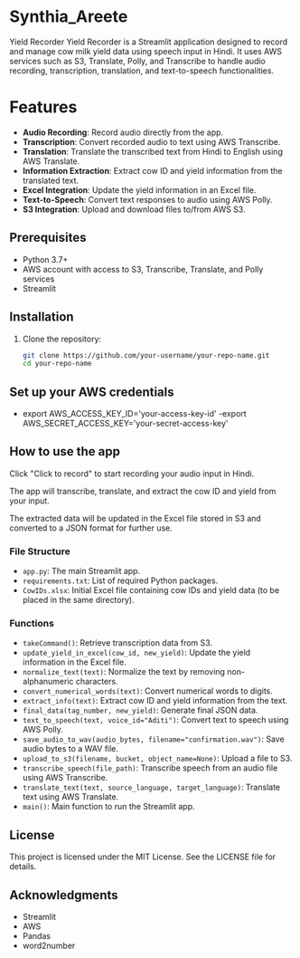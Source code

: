 # Synthia_Areete
Yield Recorder
Yield Recorder is a Streamlit application designed to record and manage cow milk yield data using speech input in Hindi. It uses AWS services such as S3, Translate, Polly, and Transcribe to handle audio recording, transcription, translation, and text-to-speech functionalities.

# Features

- **Audio Recording**: Record audio directly from the app.
- **Transcription**: Convert recorded audio to text using AWS Transcribe.
- **Translation**: Translate the transcribed text from Hindi to English using AWS Translate.
- **Information Extraction**: Extract cow ID and yield information from the translated text.
- **Excel Integration**: Update the yield information in an Excel file.
- **Text-to-Speech**: Convert text responses to audio using AWS Polly.
- **S3 Integration**: Upload and download files to/from AWS S3.

## Prerequisites

- Python 3.7+
- AWS account with access to S3, Transcribe, Translate, and Polly services
- Streamlit

## Installation

1. Clone the repository:
   ```bash
   git clone https://github.com/your-username/your-repo-name.git
   cd your-repo-name
## Set up your AWS credentials
- export AWS_ACCESS_KEY_ID='your-access-key-id'
 -export AWS_SECRET_ACCESS_KEY='your-secret-access-key'

## How to use the app
Click "Click to record" to start recording your audio input in Hindi.

The app will transcribe, translate, and extract the cow ID and yield from your input.

The extracted data will be updated in the Excel file stored in S3 and converted to a JSON format for further use.

### File Structure
- `app.py`: The main Streamlit app.
- `requirements.txt`: List of required Python packages.
- `CowIDs.xlsx`: Initial Excel file containing cow IDs and yield data (to be placed in the same directory).

### Functions

- `takeCommand()`: Retrieve transcription data from S3.
- `update_yield_in_excel(cow_id, new_yield)`: Update the yield information in the Excel file.
- `normalize_text(text)`: Normalize the text by removing non-alphanumeric characters.
- `convert_numerical_words(text)`: Convert numerical words to digits.
- `extract_info(text)`: Extract cow ID and yield information from the text.
- `final_data(tag_number, new_yield)`: Generate final JSON data.
- `text_to_speech(text, voice_id="Aditi")`: Convert text to speech using AWS Polly.
- `save_audio_to_wav(audio_bytes, filename="confirmation.wav")`: Save audio bytes to a WAV file.
- `upload_to_s3(filename, bucket, object_name=None)`: Upload a file to S3.
- `transcribe_speech(file_path)`: Transcribe speech from an audio file using AWS Transcribe.
- `translate_text(text, source_language, target_language)`: Translate text using AWS Translate.
- `main()`: Main function to run the Streamlit app.


## License
   This project is licensed under the MIT License. See the LICENSE file for details.

## Acknowledgments
- Streamlit
- AWS
- Pandas
- word2number

